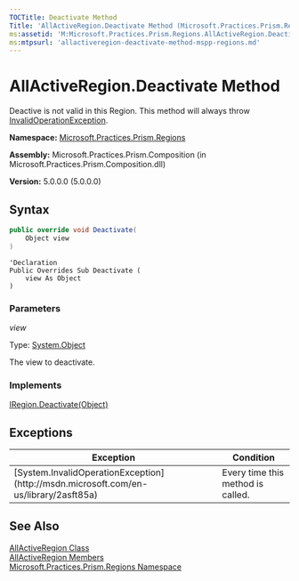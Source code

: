 ```yaml
---
TOCTitle: Deactivate Method
Title: 'AllActiveRegion.Deactivate Method (Microsoft.Practices.Prism.Regions)'
ms:assetid: 'M:Microsoft.Practices.Prism.Regions.AllActiveRegion.Deactivate(System.Object)'
ms:mtpsurl: 'allactiveregion-deactivate-method-mspp-regions.md'
---
```


# AllActiveRegion.Deactivate Method

Deactive is not valid in this Region. This method will always throw [InvalidOperationException](http://msdn.microsoft.com/en-us/library/2asft85a).

**Namespace:** [Microsoft.Practices.Prism.Regions](/patterns-practices/reference/mspp-regions-namespace)

**Assembly:** Microsoft.Practices.Prism.Composition (in Microsoft.Practices.Prism.Composition.dll)

**Version:** 5.0.0.0 (5.0.0.0)

## Syntax

```C#
public override void Deactivate(
	Object view
)
```

```VB
'Declaration
Public Overrides Sub Deactivate ( 
	view As Object
)
```

### Parameters

*view*

Type: [System.Object](http://msdn.microsoft.com/en-us/library/e5kfa45b)

The view to deactivate.

### Implements

[IRegion.Deactivate(Object)](/patterns-practices/reference/iregion-deactivate-method-mspp-regions)

## Exceptions

<table>
<thead>
<tr class="header">
<th>Exception</th>
<th>Condition</th>
</tr>
</thead>
<tbody>
<tr class="odd">
<td>[System.InvalidOperationException](http://msdn.microsoft.com/en-us/library/2asft85a)</td>
<td>Every time this method is called.</td>
</tr>
</tbody>
</table>

## See Also

[AllActiveRegion Class](/patterns-practices/reference/allactiveregion-class-mspp-regions)<br/>
[AllActiveRegion Members](/patterns-practices/reference/allactiveregion-members-mspp-regions)<br/>
[Microsoft.Practices.Prism.Regions Namespace](/patterns-practices/reference/mspp-regions-namespace)